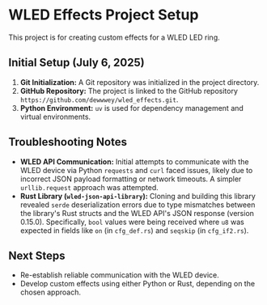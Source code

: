 # WLED Effects Project Setup

This project is for creating custom effects for a WLED LED ring.

## Initial Setup (July 6, 2025)

1.  **Git Initialization:** A Git repository was initialized in the project directory.
2.  **GitHub Repository:** The project is linked to the GitHub repository `https://github.com/dewwwey/wled_effects.git`.
3.  **Python Environment:** `uv` is used for dependency management and virtual environments.

## Troubleshooting Notes

*   **WLED API Communication:** Initial attempts to communicate with the WLED device via Python `requests` and `curl` faced issues, likely due to incorrect JSON payload formatting or network timeouts. A simpler `urllib.request` approach was attempted.
*   **Rust Library (`wled-json-api-library`):** Cloning and building this library revealed `serde` deserialization errors due to type mismatches between the library's Rust structs and the WLED API's JSON response (version 0.15.0). Specifically, `bool` values were being received where `u8` was expected in fields like `on` (in `cfg_def.rs`) and `seqskip` (in `cfg_if2.rs`).

## Next Steps

*   Re-establish reliable communication with the WLED device.
*   Develop custom effects using either Python or Rust, depending on the chosen approach.
